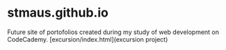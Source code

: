 # stmaus.github.io
Future site of portofolios created during my study of web development on CodeCademy.
[excursion/index.html](excursion project)
